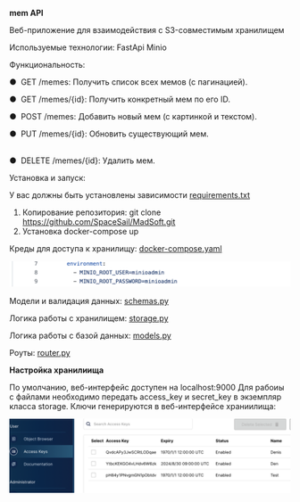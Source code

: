 **mem API**

Веб-приложение для взаимодействия с S3-совместимым хранилищем

Используемые технологии:
FastApi
Minio

Функциональность:

●  GET /memes: Получить список всех мемов (с пагинацией).

●  GET /memes/{id}: Получить конкретный мем по его ID.

●  POST /memes: Добавить новый мем (с картинкой и текстом).

●  PUT /memes/{id}: Обновить существующий мем.                                        

●  DELETE /memes/{id}: Удалить мем. 

Установка и запуск:

У вас должны быть установлены зависимости [requirements.txt](https://github.com/SpaceSail/MadSoft/blob/4cdcacd33097e05edc6d5f557fbba0e38a7e5a45/requirements.txt)

1. Копирование репозитория:
git clone https://github.com/SpaceSail/MadSoft.git
2. Установка docker-compose up

Креды для доступа к хранилищу:
[docker-compose.yaml](Docker-compose.yaml)

![alt](img/1.png)

Модели и валидация данных: [schemas.py](schemas.py)

Логика работы с хранилищем: [storage.py](storage.py)

Логика работы с базой данных: [models.py](models.py)

Роуты: [router.py](router.py)

**Настройка хранилиища**

По умолчанию, веб-интерфейс доступен на localhost:9000
Для рабоиы с файлами необходимо передать access_key и secret_key в экземпляр 
класса storage. Ключи генерируются в веб-интерфейсе храниилища:

![alt](img/2.png)
